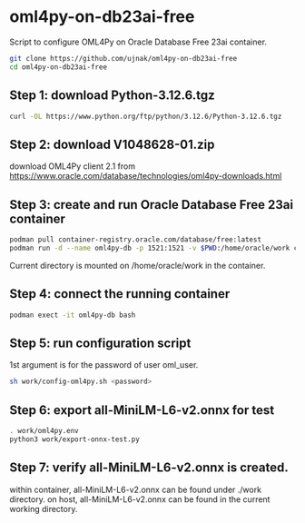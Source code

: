 # oml4py-on-db23ai-free
Script to configure OML4Py on Oracle Database Free 23ai container.

```bash
git clone https://github.com/ujnak/oml4py-on-db23ai-free
cd oml4py-on-db23ai-free
```
## Step 1: download Python-3.12.6.tgz

```bash
curl -OL https://www.python.org/ftp/python/3.12.6/Python-3.12.6.tgz
```

## Step 2: download V1048628-01.zip

download OML4Py client 2.1 from 
https://www.oracle.com/database/technologies/oml4py-downloads.html

## Step 3: create and run Oracle Database Free 23ai container

```bash
podman pull container-registry.oracle.com/database/free:latest
podman run -d --name oml4py-db -p 1521:1521 -v $PWD:/home/oracle/work container-registry.oracle.com/database/free:latest
```

Current directory is mounted on /home/oracle/work in the container.

## Step 4: connect the running container

```bash
podman exect -it oml4py-db bash
```

## Step 5: run configuration script

1st argument is for the password of user oml_user.

```bash
sh work/config-oml4py.sh <password>
```

## Step 6: export all-MiniLM-L6-v2.onnx for test

```bash
. work/oml4py.env
python3 work/export-onnx-test.py
```

## Step 7: verify all-MiniLM-L6-v2.onnx is created.

within container, all-MiniLM-L6-v2.onnx can be found under ./work directory.
on host, all-MiniLM-L6-v2.onnx can be found in the current working directory.



